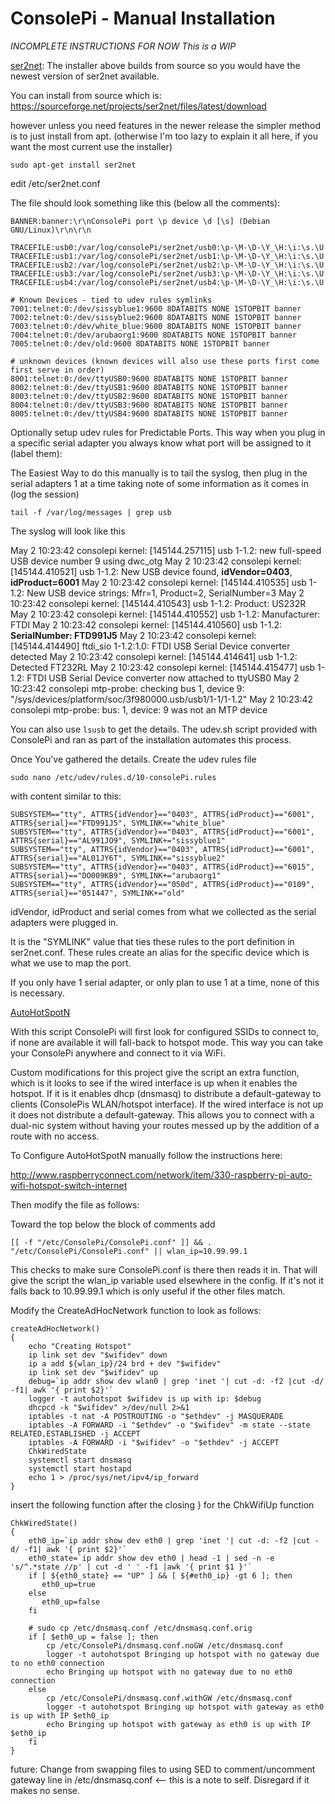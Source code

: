 # **ConsolePi - Manual Installation**

*INCOMPLETE INSTRUCTIONS FOR NOW This is a WIP*

<u>ser2net</u>: The installer above builds from source so you would have the newest version of ser2net available.  

You can install from source which is: https://sourceforge.net/projects/ser2net/files/latest/download

however unless you need features in the newer release the simpler method is to just install from apt.  (otherwise I'm too lazy to explain it all here, if you want the most current use the installer)

```
sudo apt-get install ser2net
```

edit /etc/ser2net.conf

The file should look something like this (below all the comments):

```
BANNER:banner:\r\nConsolePi port \p device \d [\s] (Debian GNU/Linux)\r\n\r\n

TRACEFILE:usb0:/var/log/consolePi/ser2net/usb0:\p-\M-\D-\Y_\H:\i:\s.\U
TRACEFILE:usb1:/var/log/consolePi/ser2net/usb1:\p-\M-\D-\Y_\H:\i:\s.\U
TRACEFILE:usb2:/var/log/consolePi/ser2net/usb2:\p-\M-\D-\Y_\H:\i:\s.\U
TRACEFILE:usb3:/var/log/consolePi/ser2net/usb3:\p-\M-\D-\Y_\H:\i:\s.\U
TRACEFILE:usb4:/var/log/consolePi/ser2net/usb4:\p-\M-\D-\Y_\H:\i:\s.\U

# Known Devices - tied to udev rules symlinks
7001:telnet:0:/dev/sissyblue1:9600 8DATABITS NONE 1STOPBIT banner
7002:telnet:0:/dev/sissyblue2:9600 8DATABITS NONE 1STOPBIT banner
7003:telnet:0:/dev/white_blue:9600 8DATABITS NONE 1STOPBIT banner
7004:telnet:0:/dev/arubaorg1:9600 8DATABITS NONE 1STOPBIT banner
7005:telnet:0:/dev/old:9600 8DATABITS NONE 1STOPBIT banner      

# unknown devices (known devices will also use these ports first come first serve in order)
8001:telnet:0:/dev/ttyUSB0:9600 8DATABITS NONE 1STOPBIT banner        
8002:telnet:0:/dev/ttyUSB1:9600 8DATABITS NONE 1STOPBIT banner        
8003:telnet:0:/dev/ttyUSB2:9600 8DATABITS NONE 1STOPBIT banner        
8004:telnet:0:/dev/ttyUSB3:9600 8DATABITS NONE 1STOPBIT banner
8005:telnet:0:/dev/ttyUSB4:9600 8DATABITS NONE 1STOPBIT banner
```

Optionally setup udev rules for Predictable Ports.  This way when you plug in a specific serial adapter you always know what port will be assigned to it (label them):

The Easiest Way to do this manually is to tail the syslog, then plug in the serial adapters 1 at a time taking note of some information as it comes in (log the session)

```
tail -f /var/log/messages | grep usb
```

The syslog will look like this

May  2 10:23:42 consolepi kernel: [145144.257115] usb 1-1.2: new full-speed USB device number 9 using dwc_otg
May  2 10:23:42 consolepi kernel: [145144.410521] usb 1-1.2: New USB device found, **idVendor=0403**, **idProduct=6001**
May  2 10:23:42 consolepi kernel: [145144.410535] usb 1-1.2: New USB device strings: Mfr=1, Product=2, SerialNumber=3
May  2 10:23:42 consolepi kernel: [145144.410543] usb 1-1.2: Product: US232R
May  2 10:23:42 consolepi kernel: [145144.410552] usb 1-1.2: Manufacturer: FTDI
May  2 10:23:42 consolepi kernel: [145144.410560] usb 1-1.2: **SerialNumber: FTD991J5**
May  2 10:23:42 consolepi kernel: [145144.414490] ftdi_sio 1-1.2:1.0: FTDI USB Serial Device converter detected
May  2 10:23:42 consolepi kernel: [145144.414641] usb 1-1.2: Detected FT232RL
May  2 10:23:42 consolepi kernel: [145144.415477] usb 1-1.2: FTDI USB Serial Device converter now attached to ttyUSB0
May  2 10:23:42 consolepi mtp-probe: checking bus 1, device 9: "/sys/devices/platform/soc/3f980000.usb/usb1/1-1/1-1.2"
May  2 10:23:42 consolepi mtp-probe: bus: 1, device: 9 was not an MTP device

You can also use `lsusb` to get the details.  The udev.sh script provided with ConsolePi and ran as part of the installation automates this process.

Once You've gathered the details.  Create the udev rules file

`sudo nano /etc/udev/rules.d/10-consolePi.rules`

with content similar to this:

```
SUBSYSTEM=="tty", ATTRS{idVendor}=="0403", ATTRS{idProduct}=="6001", ATTRS{serial}=="FTD991J5", SYMLINK+="white_blue"
SUBSYSTEM=="tty", ATTRS{idVendor}=="0403", ATTRS{idProduct}=="6001", ATTRS{serial}=="AL991JO9", SYMLINK+="sissyblue1"
SUBSYSTEM=="tty", ATTRS{idVendor}=="0403", ATTRS{idProduct}=="6001", ATTRS{serial}=="AL01JY6T", SYMLINK+="sissyblue2"
SUBSYSTEM=="tty", ATTRS{idVendor}=="0403", ATTRS{idProduct}=="6015", ATTRS{serial}=="DO009KB9", SYMLINK+="arubaorg1"
SUBSYSTEM=="tty", ATTRS{idVendor}=="050d", ATTRS{idProduct}=="0109", ATTRS{serial}=="051447", SYMLINK+="old"
```

idVendor, idProduct and serial comes from what we collected as the serial adapters were plugged in.

It is the "SYMLINK" value that ties these rules to the port definition in ser2net.conf.  These rules create an alias for the specific device which is what we use to map the port.

If you only have 1 serial adapter, or only plan to use 1 at a time, none of this is necessary.  

<u>AutoHotSpotN</u>

With this script ConsolePi will first look for configured SSIDs to connect to, if none are available it will fall-back to hotspot mode.  This way you can take your ConsolePi anywhere and connect to it via WiFi.

Custom modifications for this project give the script an extra function, which is it looks to see if the wired interface is up when it enables the hotspot.  If it is it enables dhcp (dnsmasq) to distribute a default-gateway to clients (ConsolePis WLAN/hotspot interface).  If the wired interface is not up it does not distribute a default-gateway.  This allows you to connect with a dual-nic system without having your routes messed up by the addition of a route with no access.

To Configure AutoHotSpotN manually follow the instructions here:

 <http://www.raspberryconnect.com/network/item/330-raspberry-pi-auto-wifi-hotspot-switch-internet>

Then modify the file as follows:

Toward the top below the block of comments add

`[[ -f "/etc/ConsolePi/ConsolePi.conf" ]] && . "/etc/ConsolePi/ConsolePi.conf" || wlan_ip=10.99.99.1`

This checks to make sure ConsolePi.conf is there then reads it in.  That will give the script the wlan_ip variable used elsewhere in the config.  If it's not it falls back to 10.99.99.1 which is only useful if the other files match.

Modify the CreateAdHocNetwork function to look as follows:

```
createAdHocNetwork()
{
    echo "Creating Hotspot"
    ip link set dev "$wifidev" down
    ip a add ${wlan_ip}/24 brd + dev "$wifidev"
    ip link set dev "$wifidev" up
    debug=`ip addr show dev wlan0 | grep 'inet '| cut -d: -f2 |cut -d/ -f1| awk '{ print $2}'`
    logger -t autohotspot $wifidev is up with ip: $debug
    dhcpcd -k "$wifidev" >/dev/null 2>&1
    iptables -t nat -A POSTROUTING -o "$ethdev" -j MASQUERADE
    iptables -A FORWARD -i "$ethdev" -o "$wifidev" -m state --state RELATED,ESTABLISHED -j ACCEPT
    iptables -A FORWARD -i "$wifidev" -o "$ethdev" -j ACCEPT
    ChkWiredState
    systemctl start dnsmasq
    systemctl start hostapd
    echo 1 > /proc/sys/net/ipv4/ip_forward
}
```

insert the following function after the closing } for the ChkWifiUp function

```
ChkWiredState()
{
	eth0_ip=`ip addr show dev eth0 | grep 'inet '| cut -d: -f2 |cut -d/ -f1| awk '{ print $2}'`
	eth0_state=`ip addr show dev eth0 | head -1 | sed -n -e 's/^.*state //p' | cut -d ' ' -f1 |awk '{ print $1 }'`
	if [ ${eth0_state} == "UP" ] && [ ${#eth0_ip} -gt 6 ]; then    
	   eth0_up=true
	else
	   eth0_up=false     
	fi 

	# sudo cp /etc/dnsmasq.conf /etc/dnsmasq.conf.orig
	if [ $eth0_up = false ]; then
		cp /etc/ConsolePi/dnsmasq.conf.noGW /etc/dnsmasq.conf
		logger -t autohotspot Bringing up hotspot with no gateway due to no eth0 connection
		echo Bringing up hotspot with no gateway due to no eth0 connection
	else
		cp /etc/ConsolePi/dnsmasq.conf.withGW /etc/dnsmasq.conf
		logger -t autohotspot Bringing up hotspot with gateway as eth0 is up with IP $eth0_ip
		echo Bringing up hotspot with gateway as eth0 is up with IP $eth0_ip
	fi
}
```

future: Change from swapping files to using SED to comment/uncomment gateway line in /etc/dnsmasq.conf  <-- this is a note to self.  Disregard if it makes no sense.